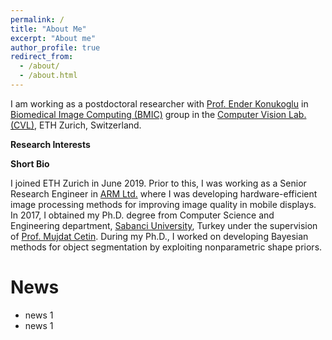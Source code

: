 ```yaml
---
permalink: /
title: "About Me"
excerpt: "About me"
author_profile: true
redirect_from: 
  - /about/
  - /about.html
---
```


I am working as a postdoctoral researcher with [Prof. Ender Konukoglu](https://people.ee.ethz.ch/~kender/) in [Biomedical Image Computing (BMIC)](https://bmic.ee.ethz.ch/) group in the [Computer Vision Lab. (CVL)](https://vision.ee.ethz.ch/), ETH Zurich, Switzerland.

**Research Interests**


**Short Bio**

I joined ETH Zurich in June 2019. Prior to this, I was working as a Senior Research Engineer in [ARM Ltd.](https://www.arm.com/) where I was developing hardware-efficient image processing methods for improving image quality in mobile displays. In 2017, I obtained my Ph.D. degree from Computer Science and Engineering department, [Sabanci University](https://sabanciuniv.edu), Turkey under the supervision of [Prof. Mujdat Cetin](http://www.hajim.rochester.edu/ece/people/faculty/cetin_mujdat/). During my Ph.D., I worked on developing Bayesian methods for object segmentation by exploiting nonparametric shape priors.

News
======
* news 1
* news 1
